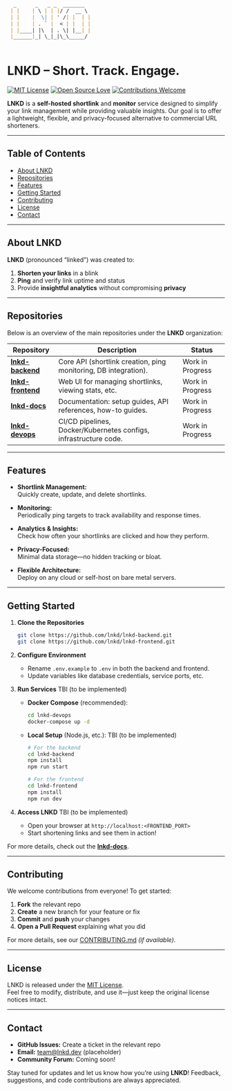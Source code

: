 
``` md
  _      _   _ _  _______  
 | |    | \ | | |/ /  __ \ 
 | |    |  \| | ' /| |  | |
 | |    | . ` |  < | |  | |
 | |____| |\  | . \| |__| |
 |______|_| \_|_|\_\_____/ 
                           
```                         


# LNKD – Short. Track. Engage.

[![MIT License](https://img.shields.io/badge/License-MIT-blue.svg)](#license)
[![Open Source Love](https://badges.frapsoft.com/os/v2/open-source.svg?v=103)](#)
[![Contributions Welcome](https://img.shields.io/badge/contributions-welcome-brightgreen.svg?style=flat)](#contributing)

**LNKD** is a **self-hosted shortlink** and **monitor** service designed to simplify your link management while providing valuable insights. Our goal is to offer a lightweight, flexible, and privacy-focused alternative to commercial URL shorteners.

---

## Table of Contents

- [About LNKD](#about-lnkd)
- [Repositories](#repositories)
- [Features](#features)
- [Getting Started](#getting-started)
- [Contributing](#contributing)
- [License](#license)
- [Contact](#contact)

---

## About LNKD

**LNKD** (pronounced “linked”) was created to:

1. **Shorten your links** in a blink  
2. **Ping** and verify link uptime and status  
3. Provide **insightful analytics** without compromising **privacy**  

---

## Repositories

Below is an overview of the main repositories under the **LNKD** organization:

| Repository                                          | Description                                                     | Status                                                                                |
|-----------------------------------------------------|-----------------------------------------------------------------|---------------------------------------------------------------------------------------|
| [**lnkd-backend**](https://github.com/lnkd/lnkd-backend)   | Core API (shortlink creation, ping monitoring, DB integration). | Work in Progress     |
| [**lnkd-frontend**](https://github.com/lnkd/lnkd-frontend) | Web UI for managing shortlinks, viewing stats, etc.             | Work in Progress                  |
| [**lnkd-docs**](https://github.com/lnkd/lnkd-docs)         | Documentation: setup guides, API references, how-to guides.     |  Work in Progress        |
| [**lnkd-devops**](https://github.com/lnkd/lnkd-devops)     | CI/CD pipelines, Docker/Kubernetes configs, infrastructure code. |  Work in Progress    |


---

## Features

- **Shortlink Management:**  
  Quickly create, update, and delete shortlinks.

- **Monitoring:**  
  Periodically ping targets to track availability and response times.

- **Analytics & Insights:**  
  Check how often your shortlinks are clicked and how they perform.

- **Privacy-Focused:**  
  Minimal data storage—no hidden tracking or bloat.

- **Flexible Architecture:**  
  Deploy on any cloud or self-host on bare metal servers.

---

## Getting Started

1. **Clone the Repositories**  
   ```bash
   git clone https://github.com/lnkd/lnkd-backend.git
   git clone https://github.com/lnkd/lnkd-frontend.git
   ```

2. **Configure Environment**  
   - Rename `.env.example` to `.env` in both the backend and frontend.  
   - Update variables like database credentials, service ports, etc.

3. **Run Services**  TBI (to be implemented)
   - **Docker Compose** (recommended):
     ```bash
     cd lnkd-devops
     docker-compose up -d
     ```
   - **Local Setup** (Node.js, etc.): TBI (to be implemented)
     ```bash
     # For the backend
     cd lnkd-backend
     npm install
     npm run start

     # For the frontend
     cd lnkd-frontend
     npm install
     npm run dev
     ```

4. **Access LNKD**   TBI (to be implemented)
   - Open your browser at `http://localhost:<FRONTEND_PORT>`  
   - Start shortening links and see them in action!

For more details, check out the [**lnkd-docs**](https://github.com/lnkd/lnkd-docs).

---

## Contributing

We welcome contributions from everyone! To get started:

1. **Fork** the relevant repo  
2. **Create** a new branch for your feature or fix  
3. **Commit** and **push** your changes  
4. **Open a Pull Request** explaining what you did

For more details, see our [CONTRIBUTING.md](https://github.com/lnkd/lnkd-docs/blob/main/CONTRIBUTING.md) _(if available)_.

---

## License

LNKD is released under the [MIT License](LICENSE).  
Feel free to modify, distribute, and use it—just keep the original license notices intact.

---

## Contact

- **GitHub Issues:** Create a ticket in the relevant repo  
- **Email:** [team@lnkd.dev](mailto:team@lnkd.dev) (placeholder)  
- **Community Forum:** Coming soon!

Stay tuned for updates and let us know how you’re using **LNKD**! Feedback, suggestions, and code contributions are always appreciated.
